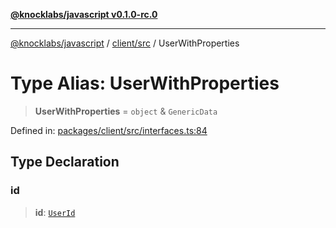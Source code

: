 [**@knocklabs/javascript v0.1.0-rc.0**](../../../README.md)

***

[@knocklabs/javascript](../../../modules.md) / [client/src](../README.md) / UserWithProperties

# Type Alias: UserWithProperties

> **UserWithProperties** = `object` & `GenericData`

Defined in: [packages/client/src/interfaces.ts:84](https://github.com/knocklabs/javascript/blob/main/packages/client/src/interfaces.ts#L84)

## Type Declaration

### id

> **id**: [`UserId`](UserId.md)
